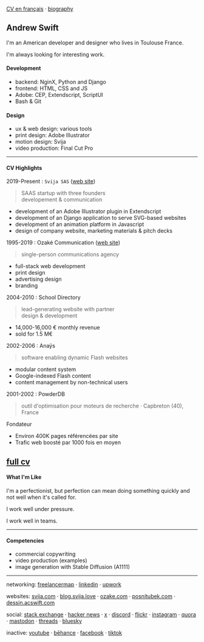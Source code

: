 [CV en français](CV%C2%A0(fran%C3%A7ais).md) · [biography](bio.md)

## Andrew Swift

I'm an American developer and designer who lives in Toulouse France.

I'm always looking for interesting work.

#### Development
- backend: NginX, Python and Django
- frontend: HTML, CSS and JS
- Adobe: CEP, Extendscript, ScriptUI
- Bash & Git

#### Design
- ux & web design: various tools
- print design: Adobe Illustrator
- motion design: Svija
- video production: Final Cut Pro

---
#### CV Highlights

2019-Present : `Svija SAS` ([web site](https://svija.com))
> SAAS startup with three founders  
> developement & communication
- development of an Adobe Illustrator plugin in Extendscript
- development of an Django application to serve SVG-based websites
- development of an animation platform in Javascript
- design of company website, marketing materials & pitch decks

1995-2019 : Ozaké Communication ([web site](https://ozake.com))
> single-person communications agency
- full-stack web development
- print design
- advertising design
- branding

2004-2010 : School Directory
> lead-generating website with partner  
> design & development
- 14,000-16,000 € monthly revenue
- sold for 1.5 M€

2002-2006 : Anaÿs
> software enabling dynamic Flash websites
- modular content system
- Google-indexed Flash content
- content management by non-technical users

2001-2002 : PowderDB
> outil d'optimisation pour moteurs de recherche · Capbreton (40), France

Fondateur

- Environ 400K pages référencées par site
- Trafic web boosté par 1000 fois en moyen

[full cv](CV.md)
---
#### What I'm Like

I'm a perfectionist, but perfection can mean doing something quickly and not well when it's called for.

I work well under pressure.

I work well in teams.

---
#### Competencies

- commercial copywriting
- video production (examples)
- image generation with Stable Diffusion (A1111)

---
networking:
[freelancermap](https://www.freelancermap.com/profile/andrew-swift) ·
[linkedin](https://www.linkedin.com/in/andrew-swift-89415014b/) ·
[upwork](https://www.upwork.com/freelancers/~01be05117193e5a372)

websites:
[svija.com](https://svija.com "building websites with Adobe Illustrator") ·
[blog.svija.love](https://blog.svija.love "company blog") ·
[ozake.com](https://ozake.com "design & web development") ·
[posnitubek.com](http://posnitubek.com "personal blog") ·
[dessin.acswift.com](http://dessin.acswift.com/ "drawing classes (in French)")

social:
[stack exchange](https://stackexchange.com/users/27587/andrew-swift "Stack Exchange profile page") ·
[hacker news](https://news.ycombinator.com/user?id=AndrewSwift "Hacker News profile page") ·
[x](https://x.com/andysvija "X feed") ·
[discord](https://discord.com/users/798242260365738064 "Discord profile") · 
[flickr](https://www.flickr.com/people/andrewcarrollswift/ "classical drawings") ·
[instagram](https://instagram.com/acswift "photography") ·
[quora](https://www.quora.com/profile/Andrew-Swift-35 "questions and answers") ·
[mastodon](https://mastodon.social/@acswift "networking") ·
[threads](https://www.threads.net/@acswift "networking") ·
[bluesky](https://bsky.app/profile/acswift.bsky.social "networking")

inactive:
[youtube](https://www.youtube.com/@andysvija "unused") ·
[bēhance](https://www.behance.net/andrewswift "unused") ·
[facebook](https://www.facebook.com/andrewcswift "unused") ·
[tiktok](https://www.tiktok.com/@andysvija "unused")

